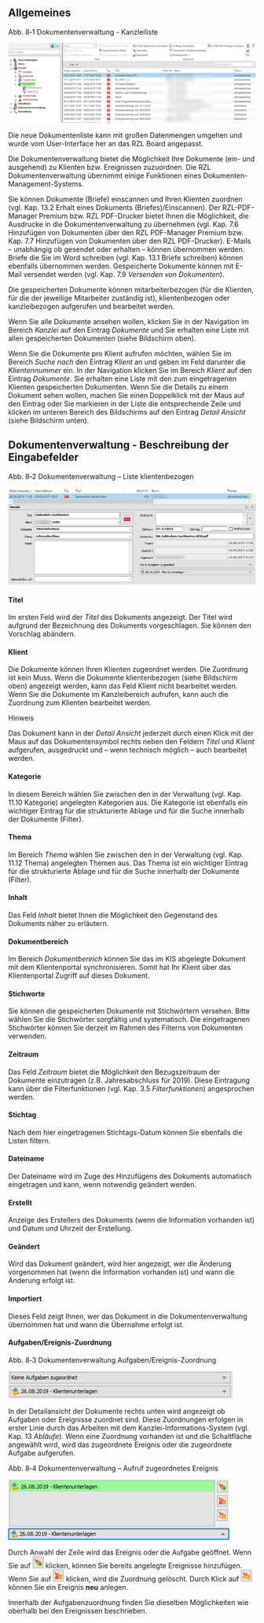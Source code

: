 ## Allgemeines

Abb. 8‑1 Dokumentenverwaltung - Kanzleiliste

![Kanzleiliste](<img/image215.png>)

Die neue Dokumentenliste kann mit großen Datenmengen umgehen und wurde
vom User-Interface her an das RZL Board angepasst.

Die Dokumentenverwaltung bietet die Möglichkeit Ihre Dokumente (ein- und
ausgehend) zu Klienten bzw. Ereignissen zuzuordnen. Die RZL
Dokumentenverwaltung übernimmt einige Funktionen eines
Dokumenten-Management-Systems.

Sie können Dokumente (Briefe) einscannen und Ihren Klienten zuordnen
(vgl. Kap. 13.2 Erhalt eines Dokuments (Briefes)/Einscannen). Der
RZL-PDF-Manager Premium bzw. RZL PDF-Drucker bietet Ihnen die
Möglichkeit, die Ausdrucke in die Dokumentenverwaltung zu übernehmen
(vgl. Kap. 7.6 Hinzufügen von Dokumenten über den RZL PDF-Manager
Premium bzw. Kap. 7.7 Hinzufügen von Dokumenten über den RZL
PDF-Drucker). E-Mails – unabhängig ob gesendet oder erhalten – können
übernommen werden. Briefe die Sie im Word schreiben (vgl. Kap. 13.1
Briefe schreiben) können ebenfalls übernommen werden. Gespeicherte
Dokumente können mit E-Mail versendet werden (vgl. Kap. 7.9 *Versenden
von Dokumenten*).

Die gespeicherten Dokumente können mitarbeiterbezogen (für die Klienten,
für die der jeweilige Mitarbeiter zuständig ist), klientenbezogen oder
kanzleibezogen aufgerufen und bearbeitet werden.

Wenn Sie alle Dokumente ansehen wollen, klicken Sie in der Navigation im
Bereich *Kanzlei* auf den Eintrag *Dokumente* und Sie erhalten eine
Liste mit allen gespeicherten Dokumenten (siehe Bildschirm oben).

Wenn Sie die Dokumente pro Klient aufrufen möchten, wählen Sie im
Bereich *Suche nach* den Eintrag *Klient* an und geben im Feld darunter
die *Klientennummer* ein. In der Navigation klicken Sie im Bereich
*Klient* auf den Eintrag *Dokumente*. Sie erhalten eine Liste mit den
zum eingetragenen Klienten gespeicherten Dokumenten. Wenn Sie die
Details zu einem Dokument sehen wollen, machen Sie einen Doppelklick mit
der Maus auf den Eintrag oder Sie markieren in der Liste die
entsprechende Zeile und klicken im unteren Bereich des Bildschirms auf
den Eintrag *Detail Ansicht* (siehe Bildschirm unten).

## Dokumentenverwaltung - Beschreibung der Eingabefelder

Abb. 8‑2 Dokumentenverwaltung – Liste klientenbezogen

![Dokumentenverwaltung](<img/image216.png>)

#### Titel

Im ersten Feld wird der *Titel* des Dokuments angezeigt. Der Titel wird
aufgrund der Bezeichnung des Dokuments vorgeschlagen. Sie können den
Vorschlag abändern.

#### Klient

Die Dokumente können Ihren Klienten zugeordnet werden. Die Zuordnung ist
kein Muss. Wenn die Dokumente klientenbezogen (siehe Bildschirm oben)
angezeigt werden, kann das Feld Klient nicht bearbeitet werden. Wenn Sie
die Dokumente im Kanzleibereich aufrufen, kann auch die Zuordnung zum
Klienten bearbeitet werden.

Hinweis

Das Dokument kann in der *Detail Ansicht* jederzeit durch einen Klick
mit der Maus auf das Dokumentensymbol rechts neben den Feldern *Titel*
und *Klient* aufgerufen, ausgedruckt und – wenn technisch möglich – auch
bearbeitet werden.

#### Kategorie

In diesem Bereich wählen Sie zwischen den in der Verwaltung (vgl. Kap.
11.10 Kategorie) angelegten Kategorien aus. Die Kategorie ist ebenfalls
ein wichtiger Eintrag für die strukturierte Ablage und für die Suche
innerhalb der Dokumente (Filter).

#### Thema

Im Bereich *Thema* wählen Sie zwischen den in der Verwaltung (vgl. Kap.
11.12 Thema) angelegten Themen aus. Das Thema ist ein wichtiger Eintrag
für die strukturierte Ablage und für die Suche innerhalb der Dokumente
(Filter).

#### Inhalt

Das Feld *Inhalt* bietet Ihnen die Möglichkeit den Gegenstand des
Dokuments näher zu erläutern.

#### Dokumentbereich

Im Bereich *Dokumentbereich* können Sie das im KIS abgelegte Dokument
mit dem Klientenportal synchronisieren. Somit hat Ihr Klient über das
Klientenportal Zugriff auf dieses Dokument.

#### Stichworte

Sie können die gespeicherten Dokumente mit Stichwörtern versehen. Bitte
wählen Sie die Stichwörter sorgfältig und systematisch. Die
eingetragenen Stichwörter können Sie derzeit im Rahmen des Filterns von
Dokumenten verwenden.

#### Zeitraum

Das Feld *Zeitraum* bietet die Möglichkeit den Bezugszeitraum der
Dokumente einzutragen (z.B. Jahresabschluss für 2019). Diese Eintragung
kann über die Filterfunktionen (vgl. Kap. 3.5 *Filterfunktionen*)
angesprochen werden.

#### Stichtag

Nach dem hier eingetragenen Stichtags-Datum können Sie ebenfalls die
Listen filtern.

#### Dateiname

Der Dateiname wird im Zuge des Hinzufügens des Dokuments automatisch
eingetragen und kann, wenn notwendig geändert werden.

#### Erstellt

Anzeige des Erstellers des Dokuments (wenn die Information vorhanden
ist) und Datum und Uhrzeit der Erstellung.

#### Geändert

Wird das Dokument geändert, wird hier angezeigt, wer die Änderung
vorgenommen hat (wenn die Information vorhanden ist) und wann die
Änderung erfolgt ist.

#### Importiert

Dieses Feld zeigt Ihnen, wer das Dokument in die Dokumentenverwaltung
übernommen hat und wann die Übernahme erfolgt ist.

#### Aufgaben/Ereignis-Zuordnung

Abb. 8‑3 Dokumentenverwaltung Aufgaben/Ereignis-Zuordnung

![Aufgaben/Ereignis Zuordnung](<img/image217.png>)

In der Detailansicht der Dokumente rechts unten wird angezeigt ob
Aufgaben oder Ereignisse zuordnet sind. Diese Zuordnungen erfolgen in
erster Linie durch das Arbeiten mit dem Kanzlei-Informations-System
(vgl. Kap. 13 *Abläufe*). Wenn eine Zuordnung vorhanden ist und die
Schaltfläche angewählt wird, wird das zugeordnete Ereignis oder die
zugeordnete Aufgabe aufgerufen.

Abb. 8‑4 Dokumentenverwaltung – Aufruf zugeordnetes Ereignis

![Aufruf zugeordnetes Ereignis](<img/image218.png>)

Durch Anwahl der Zeile wird das Ereignis oder die Aufgabe geöffnet. Wenn
Sie auf ![Ereignis Plus Symbol](<img/image219.png>) klicken, können Sie bereits
angelegte Ereignisse hinzufügen. Wenn Sie auf
![Ereignis Kreuz Symbol](<img/image60.png>) klicken, wird die Zuordnung
gelöscht. Durch Klick auf ![Ereignis Neu Symbol](<img/image220.png>) können Sie ein Ereignis
**neu** anlegen.

Innerhalb der Aufgabenzuordnung finden Sie dieselben Möglichkeiten wie
oberhalb bei den Ereignissen beschrieben.
